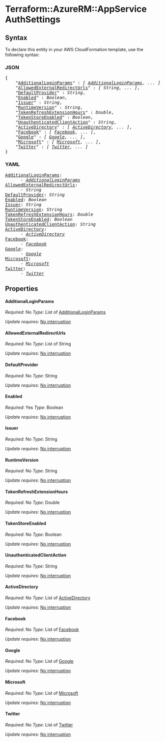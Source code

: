 # Terraform::AzureRM::AppService AuthSettings

## Syntax

To declare this entity in your AWS CloudFormation template, use the following syntax:

### JSON

<pre>
{
    "<a href="#additionalloginparams" title="AdditionalLoginParams">AdditionalLoginParams</a>" : <i>[ <a href="authsettings-additionalloginparams.md">AdditionalLoginParams</a>, ... ]</i>,
    "<a href="#allowedexternalredirecturls" title="AllowedExternalRedirectUrls">AllowedExternalRedirectUrls</a>" : <i>[ String, ... ]</i>,
    "<a href="#defaultprovider" title="DefaultProvider">DefaultProvider</a>" : <i>String</i>,
    "<a href="#enabled" title="Enabled">Enabled</a>" : <i>Boolean</i>,
    "<a href="#issuer" title="Issuer">Issuer</a>" : <i>String</i>,
    "<a href="#runtimeversion" title="RuntimeVersion">RuntimeVersion</a>" : <i>String</i>,
    "<a href="#tokenrefreshextensionhours" title="TokenRefreshExtensionHours">TokenRefreshExtensionHours</a>" : <i>Double</i>,
    "<a href="#tokenstoreenabled" title="TokenStoreEnabled">TokenStoreEnabled</a>" : <i>Boolean</i>,
    "<a href="#unauthenticatedclientaction" title="UnauthenticatedClientAction">UnauthenticatedClientAction</a>" : <i>String</i>,
    "<a href="#activedirectory" title="ActiveDirectory">ActiveDirectory</a>" : <i>[ <a href="authsettings-activedirectory.md">ActiveDirectory</a>, ... ]</i>,
    "<a href="#facebook" title="Facebook">Facebook</a>" : <i>[ <a href="authsettings-facebook.md">Facebook</a>, ... ]</i>,
    "<a href="#google" title="Google">Google</a>" : <i>[ <a href="authsettings-google.md">Google</a>, ... ]</i>,
    "<a href="#microsoft" title="Microsoft">Microsoft</a>" : <i>[ <a href="authsettings-microsoft.md">Microsoft</a>, ... ]</i>,
    "<a href="#twitter" title="Twitter">Twitter</a>" : <i>[ <a href="authsettings-twitter.md">Twitter</a>, ... ]</i>
}
</pre>

### YAML

<pre>
<a href="#additionalloginparams" title="AdditionalLoginParams">AdditionalLoginParams</a>: <i>
      - <a href="authsettings-additionalloginparams.md">AdditionalLoginParams</a></i>
<a href="#allowedexternalredirecturls" title="AllowedExternalRedirectUrls">AllowedExternalRedirectUrls</a>: <i>
      - String</i>
<a href="#defaultprovider" title="DefaultProvider">DefaultProvider</a>: <i>String</i>
<a href="#enabled" title="Enabled">Enabled</a>: <i>Boolean</i>
<a href="#issuer" title="Issuer">Issuer</a>: <i>String</i>
<a href="#runtimeversion" title="RuntimeVersion">RuntimeVersion</a>: <i>String</i>
<a href="#tokenrefreshextensionhours" title="TokenRefreshExtensionHours">TokenRefreshExtensionHours</a>: <i>Double</i>
<a href="#tokenstoreenabled" title="TokenStoreEnabled">TokenStoreEnabled</a>: <i>Boolean</i>
<a href="#unauthenticatedclientaction" title="UnauthenticatedClientAction">UnauthenticatedClientAction</a>: <i>String</i>
<a href="#activedirectory" title="ActiveDirectory">ActiveDirectory</a>: <i>
      - <a href="authsettings-activedirectory.md">ActiveDirectory</a></i>
<a href="#facebook" title="Facebook">Facebook</a>: <i>
      - <a href="authsettings-facebook.md">Facebook</a></i>
<a href="#google" title="Google">Google</a>: <i>
      - <a href="authsettings-google.md">Google</a></i>
<a href="#microsoft" title="Microsoft">Microsoft</a>: <i>
      - <a href="authsettings-microsoft.md">Microsoft</a></i>
<a href="#twitter" title="Twitter">Twitter</a>: <i>
      - <a href="authsettings-twitter.md">Twitter</a></i>
</pre>

## Properties

#### AdditionalLoginParams

_Required_: No
_Type_: List of <a href="authsettings-additionalloginparams.md">AdditionalLoginParams</a>

_Update requires_: [No interruption](https://docs.aws.amazon.com/AWSCloudFormation/latest/UserGuide/using-cfn-updating-stacks-update-behaviors.html#update-no-interrupt)

#### AllowedExternalRedirectUrls

_Required_: No
_Type_: List of String

_Update requires_: [No interruption](https://docs.aws.amazon.com/AWSCloudFormation/latest/UserGuide/using-cfn-updating-stacks-update-behaviors.html#update-no-interrupt)

#### DefaultProvider

_Required_: No
_Type_: String

_Update requires_: [No interruption](https://docs.aws.amazon.com/AWSCloudFormation/latest/UserGuide/using-cfn-updating-stacks-update-behaviors.html#update-no-interrupt)

#### Enabled

_Required_: Yes
_Type_: Boolean

_Update requires_: [No interruption](https://docs.aws.amazon.com/AWSCloudFormation/latest/UserGuide/using-cfn-updating-stacks-update-behaviors.html#update-no-interrupt)

#### Issuer

_Required_: No
_Type_: String

_Update requires_: [No interruption](https://docs.aws.amazon.com/AWSCloudFormation/latest/UserGuide/using-cfn-updating-stacks-update-behaviors.html#update-no-interrupt)

#### RuntimeVersion

_Required_: No
_Type_: String

_Update requires_: [No interruption](https://docs.aws.amazon.com/AWSCloudFormation/latest/UserGuide/using-cfn-updating-stacks-update-behaviors.html#update-no-interrupt)

#### TokenRefreshExtensionHours

_Required_: No
_Type_: Double

_Update requires_: [No interruption](https://docs.aws.amazon.com/AWSCloudFormation/latest/UserGuide/using-cfn-updating-stacks-update-behaviors.html#update-no-interrupt)

#### TokenStoreEnabled

_Required_: No
_Type_: Boolean

_Update requires_: [No interruption](https://docs.aws.amazon.com/AWSCloudFormation/latest/UserGuide/using-cfn-updating-stacks-update-behaviors.html#update-no-interrupt)

#### UnauthenticatedClientAction

_Required_: No
_Type_: String

_Update requires_: [No interruption](https://docs.aws.amazon.com/AWSCloudFormation/latest/UserGuide/using-cfn-updating-stacks-update-behaviors.html#update-no-interrupt)

#### ActiveDirectory

_Required_: No
_Type_: List of <a href="authsettings-activedirectory.md">ActiveDirectory</a>

_Update requires_: [No interruption](https://docs.aws.amazon.com/AWSCloudFormation/latest/UserGuide/using-cfn-updating-stacks-update-behaviors.html#update-no-interrupt)

#### Facebook

_Required_: No
_Type_: List of <a href="authsettings-facebook.md">Facebook</a>

_Update requires_: [No interruption](https://docs.aws.amazon.com/AWSCloudFormation/latest/UserGuide/using-cfn-updating-stacks-update-behaviors.html#update-no-interrupt)

#### Google

_Required_: No
_Type_: List of <a href="authsettings-google.md">Google</a>

_Update requires_: [No interruption](https://docs.aws.amazon.com/AWSCloudFormation/latest/UserGuide/using-cfn-updating-stacks-update-behaviors.html#update-no-interrupt)

#### Microsoft

_Required_: No
_Type_: List of <a href="authsettings-microsoft.md">Microsoft</a>

_Update requires_: [No interruption](https://docs.aws.amazon.com/AWSCloudFormation/latest/UserGuide/using-cfn-updating-stacks-update-behaviors.html#update-no-interrupt)

#### Twitter

_Required_: No
_Type_: List of <a href="authsettings-twitter.md">Twitter</a>

_Update requires_: [No interruption](https://docs.aws.amazon.com/AWSCloudFormation/latest/UserGuide/using-cfn-updating-stacks-update-behaviors.html#update-no-interrupt)

